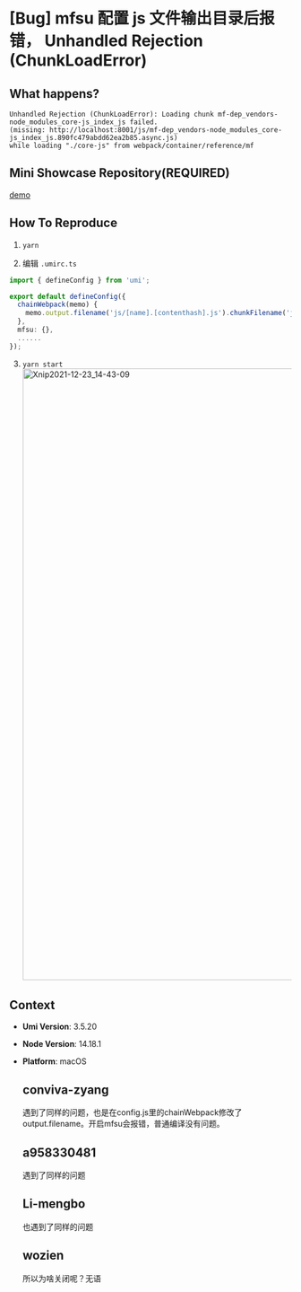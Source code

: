 # [Bug] mfsu 配置 js 文件输出目录后报错， Unhandled Rejection (ChunkLoadError)

## What happens?

<!-- A clear and concise description of what the bug is. -->
<!-- 清晰的描述下遇到的问题。-->

```log
Unhandled Rejection (ChunkLoadError): Loading chunk mf-dep_vendors-node_modules_core-js_index_js failed.
(missing: http://localhost:8001/js/mf-dep_vendors-node_modules_core-js_index_js.890fc479abdd62ea2b85.async.js)
while loading "./core-js" from webpack/container/reference/mf
```

## Mini Showcase Repository(REQUIRED)

[demo](https://github.com/lwQin/demo)

## How To Reproduce

1. `yarn `

2. 编辑 `.umirc.ts`

```ts
import { defineConfig } from 'umi';

export default defineConfig({
  chainWebpack(memo) {
    memo.output.filename('js/[name].[contenthash].js').chunkFilename('js/[name].[contenthash].async.js');
  },
  mfsu: {},
  ......
});
```

3. `yarn start`
   <img width="1090" alt="Xnip2021-12-23_14-43-09" src="https://user-images.githubusercontent.com/11586662/147199688-cc7a0307-b9f4-4b7d-bca9-bd5e6ce91fa0.png">

<!-- 请提供复现链接/步骤，错误日志以及相关配置 -->

## Context

- **Umi Version**: 3.5.20
- **Node Version**: 14.18.1
- **Platform**: macOS

  ## conviva-zyang

  遇到了同样的问题，也是在config.js里的chainWebpack修改了output.filename。开启mfsu会报错，普通编译没有问题。

  ## a958330481

  遇到了同样的问题

  ## Li-mengbo

  也遇到了同样的问题

  ## wozien

  所以为啥关闭呢？无语
